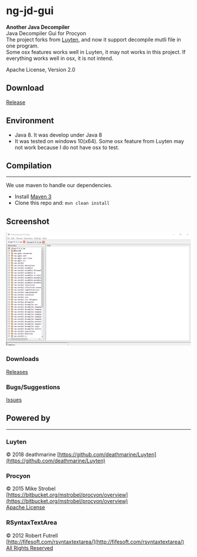 ng-jd-gui
======
**Another Java Decompiler**  
Java Decompiler Gui for Procyon   
The project forks from [Luyten](https://github.com/deathmarine/Luyten), and now it support decompile mutli file
 in one program.  
Some osx features works well in Luyten, it may not works in this project. If everything works 
well in osx, it is not intend.
     
Apache License, Version 2.0  

## Download
[Release](https://github.com/ifreefly/ng-jd-gui/releases)

## Environment
* Java 8. It was develop under Java 8
* It was tested on windows 10(x64). Some osx feature from Luyten may not work because I do not have osx to test.

## Compilation
*****

We use maven to handle our dependencies.

* Install [Maven 3](http://maven.apache.org/download.html)
* Clone this repo and: `mvn clean install`

## Screenshot
![Screen](doc/resource/screenshot.png)

### Downloads
[Releases](https://github.com/ifreefly/ng-jd-gui/releases)  

### Bugs/Suggestions
[Issues](https://github.com/ifreefly/ng-jd-gui/issues)  


## Powered by 
*****
### Luyten
&copy; 2018 deathmarine 
[https://github.com/deathmarine/Luyten](https://github.com/deathmarine/Luyten)

### Procyon
&copy; 2015 Mike Strobel  
[https://bitbucket.org/mstrobel/procyon/overview](https://bitbucket.org/mstrobel/procyon/overview)  
[Apache License](https://github.com/deathmarine/Luyten/blob/master/distfiles/Procyon.License.txt)  


### RSyntaxTextArea
&copy; 2012 Robert Futrell  
[http://fifesoft.com/rsyntaxtextarea/](http://fifesoft.com/rsyntaxtextarea/)  
[All Rights Reserved](https://github.com/deathmarine/Luyten/blob/master/distfiles/RSyntaxTextArea.License.txt)
